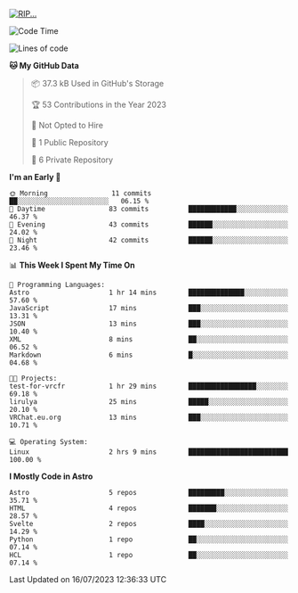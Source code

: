 <p align="left">
  <a href="https://lirulya.github.io" title="Lirulya's Website">
    <img src="https://lanyard.cnrad.dev/api/1114315217640362107?theme=dark&hideStatus=true" alt="RIP...">
  </a>
</p>

<!--START_SECTION:waka-->
![Code Time](http://img.shields.io/badge/Code%20Time-4%20hrs%2057%20mins-blue)

![Lines of code](https://img.shields.io/badge/From%20Hello%20World%20I%27ve%20Written-61.3%20thousand%20lines%20of%20code-blue)

**🐱 My GitHub Data** 

> 📦 37.3 kB Used in GitHub's Storage 
 > 
> 🏆 53 Contributions in the Year 2023
 > 
> 🚫 Not Opted to Hire
 > 
> 📜 1 Public Repository 
 > 
> 🔑 6 Private Repository 
 > 
**I'm an Early 🐤** 

```text
🌞 Morning                11 commits          ██░░░░░░░░░░░░░░░░░░░░░░░   06.15 % 
🌆 Daytime                83 commits          ████████████░░░░░░░░░░░░░   46.37 % 
🌃 Evening                43 commits          ██████░░░░░░░░░░░░░░░░░░░   24.02 % 
🌙 Night                  42 commits          ██████░░░░░░░░░░░░░░░░░░░   23.46 % 
```


📊 **This Week I Spent My Time On** 

```text
💬 Programming Languages: 
Astro                    1 hr 14 mins        ██████████████░░░░░░░░░░░   57.60 % 
JavaScript               17 mins             ███░░░░░░░░░░░░░░░░░░░░░░   13.31 % 
JSON                     13 mins             ███░░░░░░░░░░░░░░░░░░░░░░   10.40 % 
XML                      8 mins              ██░░░░░░░░░░░░░░░░░░░░░░░   06.52 % 
Markdown                 6 mins              █░░░░░░░░░░░░░░░░░░░░░░░░   04.68 % 

🐱‍💻 Projects: 
test-for-vrcfr           1 hr 29 mins        █████████████████░░░░░░░░   69.18 % 
lirulya                  25 mins             █████░░░░░░░░░░░░░░░░░░░░   20.10 % 
VRChat.eu.org            13 mins             ███░░░░░░░░░░░░░░░░░░░░░░   10.71 % 

💻 Operating System: 
Linux                    2 hrs 9 mins        █████████████████████████   100.00 % 
```

**I Mostly Code in Astro** 

```text
Astro                    5 repos             █████████░░░░░░░░░░░░░░░░   35.71 % 
HTML                     4 repos             ███████░░░░░░░░░░░░░░░░░░   28.57 % 
Svelte                   2 repos             ████░░░░░░░░░░░░░░░░░░░░░   14.29 % 
Python                   1 repo              ██░░░░░░░░░░░░░░░░░░░░░░░   07.14 % 
HCL                      1 repo              ██░░░░░░░░░░░░░░░░░░░░░░░   07.14 % 
```




 Last Updated on 16/07/2023 12:36:33 UTC
<!--END_SECTION:waka-->
